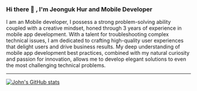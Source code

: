 ### Hi there 👋 , I'm Jeonguk Hur and Mobile Developer

I am an Mobile developer, I possess a strong problem-solving ability coupled with a creative mindset, honed through 3 years of experience in mobile app development. With a talent for troubleshooting complex technical issues, I am dedicated to crafting high-quality user experiences that delight users and drive business results. My deep understanding of mobile app development best practices, combined with my natural curiosity and passion for innovation, allows me to develop elegant solutions to even the most challenging technical problems.


***
[![John's GitHub stats](https://github-readme-stats.vercel.app/api?username=johnjeongukhur&show_icons=true&theme=cobalt)](https://github.com/johnjeongukhur/github-readme-stats)

